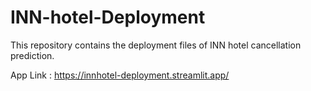 # INN-hotel-Deployment
This repository contains the deployment files of INN hotel cancellation prediction.


App Link : https://innhotel-deployment.streamlit.app/
